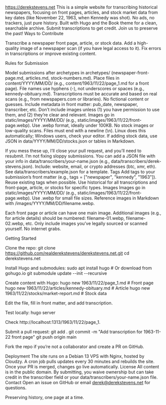 https://derekstevens.net
This is a simple website for transcribing historical newspapers, focusing on front pages, articles, and stock market data from key dates (like November 22, 1963, when Kennedy was shot). No ads, no trackers, just pure history. Built with Hugo and the Book theme for a clean, searchable archive.
Submit transcriptions to get credit. Join us to preserve the past!
Ways to Contribute

Transcribe a newspaper front page, article, or stock data.
Add a high-quality image of a newspaper scan (if you have legal access to it).
Fix errors in transcriptions or improve existing content.

Rules for Submission

Model submissions after archetypes in archetypes/ (newspaper-front-page.md, articles.md, stock-numbers.md).
Place files in content/YYYY/MM/DD/ (e.g., content/1963/11/22/page_1.md for a front page).
File names use hyphens (-), not underscores or spaces (e.g., kennedy-obituary.md).
Transcriptions must be accurate and based on real scans (e.g., from newspapers.com or libraries). No fictional content or guesses.
Include metadata in front matter: pub_date, newspaper, transcriber, etc.
Don’t include images unless (1) you have permission to use them, and (2) they’re clear and relevant. Images go in static/images/YYYY/MM/DD/ (e.g., static/images/1963/11/22/front-page.webp). Use .webp format, ideally under 100KB. No stock images or low-quality scans.
Files must end with a newline (\n). Linux does this automatically; Windows users, check your editor.
If adding stock data, use JSON in data/YYYY/MM/DD/stocks.json or tables in Markdown.

If you mess these up, I’ll close your pull request, and you’ll need to resubmit. I’m not fixing sloppy submissions.
You can add a JSON file with your info in data/transcribers/your-name.json (e.g., data/transcribers/derek-stevens.json). Include: website, email, or crypto addresses (btc, xmr, eth). See data/transcribers/example.json for a template.
Tags
Add tags to your submission’s front matter (e.g., tags = ["newspaper", "kennedy", "1963"]). Reuse existing tags when possible. Use historical for all transcriptions and front-page, article, or stocks for specific types.
Images
Images go in static/images/YYYY/MM/DD/ (e.g., static/images/1963/11/22/front-page.webp). Use .webp for small file sizes. Reference images in Markdown with /images/YYYY/MM/DD/filename.webp.

Each front page or article can have one main image.
Additional images (e.g., for article details) should be numbered: filename-01.webp, filename-02.webp, etc.
Only include images you’ve legally sourced or scanned yourself. No internet grabs.

Getting Started

Clone the repo:
git clone https://github.com/realderekstevens/derekstevens.net.git
cd derekstevens.net


Install Hugo and submodules:
sudo apt install hugo  # Or download from gohugo.io
git submodule update --init --recursive


Create content with Hugo:
hugo new 1963/11/22/page_1.md  # Front page
hugo new 1963/11/22/articles/kennedy-obituary.md  # Article
hugo new 1963/11/22/stocks/market-report.md  # Stock data


Edit the file, fill in front matter, and add transcription.

Test locally:
hugo server

Check http://localhost:1313/1963/11/22/page_1.

Submit a pull request:
git add .
git commit -m "Add transcription for 1963-11-22 front page"
git push origin main

Fork the repo if you’re not a collaborator and create a PR on GitHub.


Deployment
The site runs on a Debian 13 VPS with Nginx, hosted by Cloudzy. A cron job pulls updates every 30 minutes and rebuilds the site. Once your PR is merged, changes go live automatically.
License
All content is in the public domain. By submitting, you waive ownership but can take credit in the transcriber field or your data/transcribers/your-name.json file.
Contact
Open an issue on GitHub or email derek@derekstevens.net for questions.

Preserving history, one page at a time.
